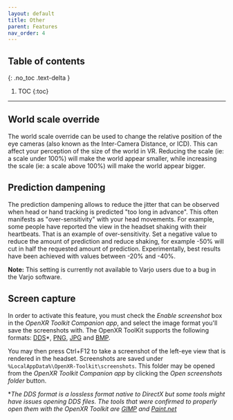 ```yaml
---
layout: default
title: Other
parent: Features
nav_order: 4
---
```


## Table of contents
{: .no_toc .text-delta }

1. TOC
{:toc}

---

## World scale override

The world scale override can be used to change the relative position of the eye cameras (also known as the Inter-Camera Distance, or ICD). This can affect your perception of the size of the world in VR. Reducing the scale (ie: a scale under 100%) will make the world appear smaller, while increasing the scale (ie: a scale above 100%) will make the world appear bigger.

## Prediction dampening

The prediction dampening allows to reduce the jitter that can be observed when head or hand tracking is predicted "too long in advance". This often manifests as "over-sensitivity" with your head movements. For example, some people have reported the view in the headset shaking with their heartbeats. That is an example of over-sensitivity. Set a negative value to reduce the amount of prediction and reduce shaking, for example -50% will cut in half the requested amount of prediction. Experimentally, best results have been achieved with values between -20% and -40%.

**Note:** This setting is currently not available to Varjo users due to a bug in the Varjo software.

## Screen capture

In order to activate this feature, you must check the _Enable screenshot_ box in the _OpenXR Toolkit Companion app_, and select the image format you'll save the screenshots with. The OpenXR ToolKit supports the following formats: [DDS](https://en.wikipedia.org/wiki/DirectDraw_Surface)*, [PNG](https://en.wikipedia.org/wiki/Portable_Network_Graphics), [JPG](https://en.wikipedia.org/wiki/JPEG) and [BMP](https://en.wikipedia.org/wiki/BMP_file_format).

You may then press Ctrl+F12 to take a screenshot of the left-eye view that is rendered in the headset. Screenshots are saved under `%LocalAppData%\OpenXR-Toolkit\screenshots`. This folder may be opened from the _OpenXR Toolkit Companion app_ by clicking the _Open screenshots folder_ button.

**The DDS format is a lossless format native to DirectX but some tools might have issues opening DDS files. The tools that were confirmed to properly open them with the OpenXR Toolkit are [GIMP](https://www.gimp.org/) and [Paint.net](https://github.com/paintdotnet/release/releases)*
